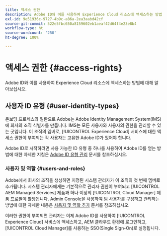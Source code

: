 ```yaml
---
title: 액세스 권한
description: Adobe ID와 이를 사용하여 Experience Cloud 리소스에 액세스하는 방법에 대해 알아보십시오.
exl-id: 9e51936c-9727-4b9c-a86a-2ea3aabd42cf
source-git-commit: 522e5fbc650a8159602eb1aeaf42d64f4e23e8b4
workflow-type: ht
source-wordcount: '250'
ht-degree: 100%

---
```



# 액세스 권한 {#access-rights}

Adobe ID와 이를 사용하여 Experience Cloud 리소스에 액세스하는 방법에 대해 알아보십시오.

## 사용자 ID 유형 {#user-identity-types}

온보딩 프로세스의 일환으로 Adobe는 Adobe Identity Management System(IMS)에 회사의 조직 식별자를 만듭니다. IMS는 모든 사용자와 사용자의 권한을 관리할 수 있는 곳입니다. 이 조직의 멤버로, [!UICONTROL Experience Cloud] 서비스에 대한 액세스 권한이 부여되는 각 사용자는 고유한 Adobe ID가 있어야 합니다.

Adobe ID로 시작하려면 사용 가능한 ID 유형 중 하나를 사용하여 Adobe ID를 얻는 방법에 대한 자세한 지침은 [Adobe ID 유형 관리](https://helpx.adobe.com/kr/enterprise/using/identity.html) 문서를 참조하십시오.

### 사용자 및 역할 {#users-and-roles}

Adobe에서 회사의 조직을 생성하면 지정된 시스템 관리자가 이 조직의 첫 번째 멤버로 추가됩니다. 시스템 관리자에게는 기본적으로 관리자 권한이 부여되고 [!UICONTROL AEM Managed Services] 제품과 하나 이상의 [!UICONTROL Cloud Manager] 제품 프로필이 할당됩니다. Admin Console을 사용하여 팀 사용자를 구성하고 관리하는 방법에 대한 자세한 내용은 [사용자 및 역할 추가](/help/requirements/users-and-roles.md) 문서를 참조하십시오.

이러한 권한이 부여되면 관리자는 이제 Adobe ID를 사용하여 [!UICONTROL Experience Cloud] 서비스에 액세스하고, AEM 클라우드 환경에 로그인하고, [!UICONTROL Cloud Manager]를 사용하는 SSO(Single Sign-On)로 설정됩니다.
